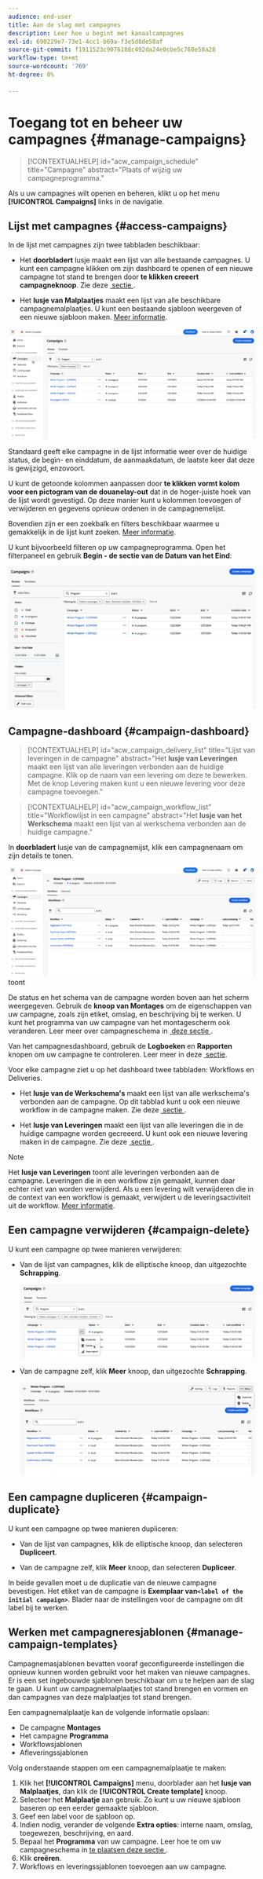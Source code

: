 ```yaml
---
audience: end-user
title: Aan de slag met campagnes
description: Leer hoe u begint met kanaalcampagnes
exl-id: 690229e7-73e1-4cc1-b69a-f3e5d8de58af
source-git-commit: f1911523c9076188c492da24e0cbe5c760e58a28
workflow-type: tm+mt
source-wordcount: '769'
ht-degree: 0%

---
```


# Toegang tot en beheer uw campagnes {#manage-campaigns}

>[!CONTEXTUALHELP]
>id="acw_campaign_schedule"
>title="Campagne"
>abstract="Plaats of wijzig uw campagneprogramma."

Als u uw campagnes wilt openen en beheren, klikt u op het menu **[!UICONTROL Campaigns]** links in de navigatie.

## Lijst met campagnes {#access-campaigns}

In de lijst met campagnes zijn twee tabbladen beschikbaar:

* Het **doorbladert** lusje maakt een lijst van alle bestaande campagnes. U kunt een campagne klikken om zijn dashboard te openen of een nieuwe campagne tot stand te brengen door **te klikken creeert campagneknoop**. Zie deze [&#x200B; sectie &#x200B;](create-campaigns.md#create-campaigns).

* Het **lusje van Malplaatjes** maakt een lijst van alle beschikbare campagnemalplaatjes. U kunt een bestaande sjabloon weergeven of een nieuwe sjabloon maken. [Meer informatie](#manage-campaign-templates).

![&#x200B; Beschrijving: Het scherm van de campagnemijst dat de Browse en lusjes van Malplaatjes toont, samen met opties om campagnes tot stand te brengen of te bekijken &#x200B;](assets/campaign-list.png)

Standaard geeft elke campagne in de lijst informatie weer over de huidige status, de begin- en einddatum, de aanmaakdatum, de laatste keer dat deze is gewijzigd, enzovoort.

U kunt de getoonde kolommen aanpassen door **te klikken vormt kolom voor een pictogram van de douanelay-out** dat in de hoger-juiste hoek van de lijst wordt gevestigd. Op deze manier kunt u kolommen toevoegen of verwijderen en gegevens opnieuw ordenen in de campagnemelijst.

Bovendien zijn er een zoekbalk en filters beschikbaar waarmee u gemakkelijk in de lijst kunt zoeken. [Meer informatie](../get-started/user-interface.md#list-screens).

U kunt bijvoorbeeld filteren op uw campagneprogramma. Open het filterpaneel en gebruik **Begin - de sectie van de Datum van het Eind**:

![&#x200B; Beschrijving: Het filterpaneel dat opties toont om campagnes door begin en einddata te filtreren &#x200B;](assets/campaign-filter-on-dates.png)

## Campagne-dashboard {#campaign-dashboard}

>[!CONTEXTUALHELP]
>id="acw_campaign_delivery_list"
>title="Lijst van leveringen in de campagne"
>abstract="Het **lusje van Leveringen** maakt een lijst van alle leveringen verbonden aan de huidige campagne. Klik op de naam van een levering om deze te bewerken. Met de knop Levering maken kunt u een nieuwe levering voor deze campagne toevoegen."

>[!CONTEXTUALHELP]
>id="acw_campaign_workflow_list"
>title="Workflowlijst in een campagne"
>abstract="Het **lusje van het Werkschema** maakt een lijst van al werkschema verbonden aan de huidige campagne."

In **doorbladert** lusje van de campagnemijst, klik een campagnenaam om zijn details te tonen.

![&#x200B; Beschrijving: Het scherm van het campagnesdashboard dat de status, het programma, en de lusjes voor werkschema&#39;s en leveringen &#x200B;](assets/campaign-dashboard.png) toont

De status en het schema van de campagne worden boven aan het scherm weergegeven. Gebruik de **knoop van Montages** om de eigenschappen van uw campagne, zoals zijn etiket, omslag, en beschrijving bij te werken. U kunt het programma van uw campagne van het montagescherm ook veranderen. Leer meer over campagneschema in [&#x200B; deze sectie &#x200B;](create-campaigns.md#campaign-schedule).

Van het campagnesdashboard, gebruik de **Logboeken** en **Rapporten** knopen om uw campagne te controleren. Leer meer in deze [&#x200B; sectie &#x200B;](create-campaigns.md#create-campaigns).

Voor elke campagne ziet u op het dashboard twee tabbladen: Workflows en Deliveries.

* Het **lusje van de Werkschema&#39;s** maakt een lijst van alle werkschema&#39;s verbonden aan de campagne. Op dit tabblad kunt u ook een nieuwe workflow in de campagne maken. Zie deze [&#x200B; sectie &#x200B;](create-campaigns.md#create-campaigns).

* Het **lusje van Leveringen** maakt een lijst van alle leveringen die in de huidige campagne worden gecreeerd. U kunt ook een nieuwe levering maken in de campagne. Zie deze [&#x200B; sectie &#x200B;](create-campaigns.md#create-campaigns).

>[!NOTE]
>
>Het **lusje van Leveringen** toont alle leveringen verbonden aan de campagne. Leveringen die in een workflow zijn gemaakt, kunnen daar echter niet van worden verwijderd. Als u een levering wilt verwijderen die in de context van een workflow is gemaakt, verwijdert u de leveringsactiviteit uit de workflow. [Meer informatie](../msg/gs-messages.md#delivery-delete).

## Een campagne verwijderen {#campaign-delete}

U kunt een campagne op twee manieren verwijderen:

* Van de lijst van campagnes, klik de elliptische knoop, dan uitgezochte **Schrapping**.

  ![&#x200B; Beschrijving: Het scherm van de campagnemijst die de ellipselknoop en de optie van de Schrapping tonen &#x200B;](assets/delete-a-campaign-from-list.png)

* Van de campagne zelf, klik **Meer** knoop, dan uitgezochte **Schrapping**.

  ![&#x200B; Beschrijving: Het scherm van het campagnesdashboard dat de Meer knoop en de optie van de Schrapping toont &#x200B;](assets/delete-a-campaign-from-dashboard.png)

## Een campagne dupliceren {#campaign-duplicate}

U kunt een campagne op twee manieren dupliceren:

* Van de lijst van campagnes, klik de elliptische knoop, dan selecteren **Dupliceert**.

* Van de campagne zelf, klik **Meer** knoop, dan selecteren **Dupliceer**.

In beide gevallen moet u de duplicatie van de nieuwe campagne bevestigen. Het etiket van de campagne is **Exemplaar van`<label of the initial campaign>`**. Blader naar de instellingen voor de campagne om dit label bij te werken.

## Werken met campagneresjablonen {#manage-campaign-templates}

Campagnemasjablonen bevatten vooraf geconfigureerde instellingen die opnieuw kunnen worden gebruikt voor het maken van nieuwe campagnes. Er is een set ingebouwde sjablonen beschikbaar om u te helpen aan de slag te gaan. U kunt uw campagnemalplaatjes tot stand brengen en vormen en dan campagnes van deze malplaatjes tot stand brengen.

Een campagnemalplaatje kan de volgende informatie opslaan:

* De campagne **Montages**
* Het campagne **Programma**
* Workflowsjablonen
* Afleveringssjablonen

Volg onderstaande stappen om een campagnemalplaatje te maken:

1. Klik het **[!UICONTROL Campaigns]** menu, doorblader aan het **lusje van Malplaatjes**, dan klik de **[!UICONTROL Create template]** knoop.
1. Selecteer het **Malplaatje** aan gebruik. Zo kunt u uw nieuwe sjabloon baseren op een eerder gemaakte sjabloon.
1. Geef een label voor de sjabloon op.
1. Indien nodig, verander de volgende **Extra opties**: interne naam, omslag, toegewezen, beschrijving, en aard.
1. Bepaal het **Programma** van uw campagne. Leer hoe te om uw campagneschema in [&#x200B; te plaatsen deze sectie &#x200B;](create-campaigns.md#campaign-schedule).
1. Klik **creëren**.
1. Workflows en leveringssjablonen toevoegen aan uw campagne.